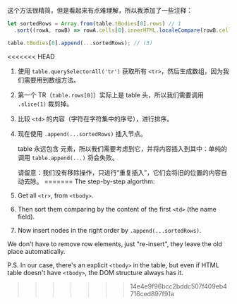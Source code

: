 这个方法很精简，但是看起来有点难理解，所以我添加了一些注释：

```js
let sortedRows = Array.from(table.tBodies[0].rows) // 1
  .sort((rowA, rowB) => rowA.cells[0].innerHTML.localeCompare(rowB.cells[0].innerHTML));

table.tBodies[0].append(...sortedRows); // (3)
```

<<<<<<< HEAD
1. 使用 `table.querySelectorAll('tr')` 获取所有 `<tr>`，然后生成数组，因为我们需要用到数组方法。
2. 第一个 TR（`table.rows[0]`）实际上是 table 头，所以我们需要调用 `.slice(1)` 裁剪掉。
3. 比较 `<td>` 的内容（字符在字符集中的序号），进行排序。
4. 现在使用 `.append(...sortedRows)` 插入节点。

    table 永远包含 <tbody> 元素，所以我们需要考虑到它，并将内容插入到其中：单纯的调用 `table.append(...)` 将会失败。

    请留意：我们没有移除操作，只进行“重复插入”，它们会将旧的位置的内容自动去除。
=======
The step-by-step algorthm:

1. Get all `<tr>`, from `<tbody>`.
2. Then sort them comparing by the content of the first `<td>` (the name field).
3. Now insert nodes in the right order by `.append(...sortedRows)`.

We don't have to remove row elements, just "re-insert", they leave the old place automatically.

P.S. In our case, there's an explicit `<tbody>` in the table, but even if HTML table doesn't have `<tbody>`, the DOM structure always has it.
>>>>>>> 14e4e9f96bcc2bddc507f409eb4716ced897f91a
